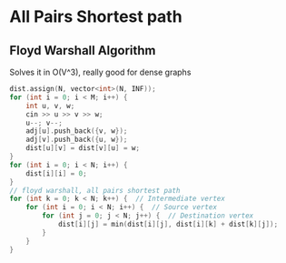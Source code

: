 # All Pairs Shortest path 



## Floyd Warshall Algorithm

Solves it in O(V^3), really good for dense graphs


```cpp
dist.assign(N, vector<int>(N, INF));
for (int i = 0; i < M; i++) {
    int u, v, w;
    cin >> u >> v >> w;
    u--; v--;
    adj[u].push_back({v, w});
    adj[v].push_back({u, w});
    dist[u][v] = dist[v][u] = w;
}
for (int i = 0; i < N; i++) {
    dist[i][i] = 0;
}
// floyd warshall, all pairs shortest path
for (int k = 0; k < N; k++) {  // Intermediate vertex
    for (int i = 0; i < N; i++) {  // Source vertex
        for (int j = 0; j < N; j++) {  // Destination vertex
            dist[i][j] = min(dist[i][j], dist[i][k] + dist[k][j]);
        }
    }
}
```